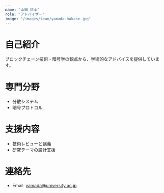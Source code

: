 ```yaml
---
name: "山田 博士"
role: "アドバイザー"
image: "/images/team/yamada-hakase.jpg"
---
```


# 自己紹介

ブロックチェーン技術・暗号学の観点から、学術的なアドバイスを提供しています。

# 専門分野

- 分散システム
- 暗号プロトコル

# 支援内容

- 技術レビューと講義
- 研究テーマの設計支援

# 連絡先

- Email: yamada@university.ac.jp
